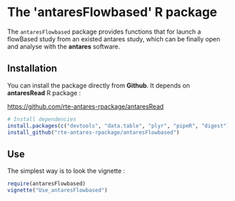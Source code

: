 # The 'antaresFlowbased' R package

The `antaresFlowbased` package provides functions that for launch a flowBased study from an existed antares study, which can be finally open and analyse with the **antares** software.

## Installation

You can install the package directly from **Github**. It depends on **antaresRead** R package :

https://github.com/rte-antares-rpackage/antaresRead

```r
# Install dependencies
install.packages(c("devtools", "data.table", "plyr", "pipeR", "digest"))
install_github("rte-antares-rpackage/antaresFlowbased")
```

## Use

The simplest way is to look the vignette : 

```r
require(antaresFlowbased)
vignette("Use_antaresFlowbased")
```
